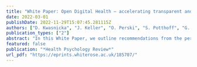 ```yaml
---
title: "White Paper: Open Digital Health – accelerating transparent and scalable health promotion and treatment"
date: 2022-03-01
publishDate: 2022-11-29T15:07:45.281115Z
authors: ["D. Kwasnicka", "J. Keller", "O. Perski", "S. Potthoff", "G. A. ten Hoor", "B. Ainsworth", "R. Crutzen", "S. Dohle", "A. van Dongen", "M. Heino", "J. F. Henrich", "L. Knox", "L. M. König", "W. Maltinsky", "C. McCallum", "J. Nalukwago", "E. Neter", "J. Nurmi", "M. Spitschan", "S. B. Van Beurden", "L. N. Van der Laan", "K. Wunsch", "J. J. J. Levink", "R. Sanderman"]
publication_types: ["2"]
abstract: "In this White Paper, we outline recommendations from the perspective of health psychology and behavioural science, addressing three research gaps: (1) What methods in the health psychology research toolkit can be best used for developing and evaluating digital health tools? (2) What are the most feasible strategies to reuse digital health tools across populations and settings? (3) What are the main advantages and challenges of sharing (openly publishing) data, code, intervention content and design features of digital health tools? We provide actionable suggestions for researchers joining the continuously growing Open Digital Health movement, poised to revolutionise health psychology research and practice in the coming years. This White Paper is positioned in the current context of the COVID-19 pandemic, exploring how digital health tools have rapidly gained popularity in 2020–2022, when world-wide health promotion and treatment efforts rapidly shifted from face-to-face to remote delivery. This statement is written by the Directors of the not-for-profit Open Digital Health initiative (n = 6), Experts attending the European Health Psychology Society Synergy Expert Meeting (n = 17), and the initiative consultant, following a two-day meeting (19–20th August 2021)."
featured: false
publication: "*Health Psychology Review*"
url_pdf: "https://eprints.whiterose.ac.uk/185707/"
---
```


